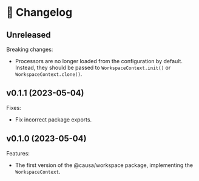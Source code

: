 # 🔖 Changelog

## Unreleased

Breaking changes:

- Processors are no longer loaded from the configuration by default. Instead, they should be passed to `WorkspaceContext.init()` or `WorkspaceContext.clone()`.

## v0.1.1 (2023-05-04)

Fixes:

- Fix incorrect package exports.

## v0.1.0 (2023-05-04)

Features:

- The first version of the @causa/workspace package, implementing the `WorkspaceContext`.
